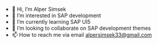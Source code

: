 - 👋 Hi, I’m Alper Simsek
- 👀 I’m interested in SAP development
- 🌱 I’m currently learning SAP UI5
- 💞️ I’m looking to collaborate on SAP development themes
- 📫 How to reach me via email alpersimsek33@gmail.com

<!---
alpersimsek33/alpersimsek33 is a ✨ special ✨ repository because its `README.md` (this file) appears on your GitHub profile.
You can click the Preview link to take a look at your changes.
--->
